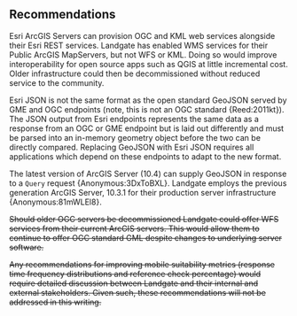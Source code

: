 ## Recommendations

Esri ArcGIS Servers can provision OGC and KML web services alongside their Esri REST services. Landgate has enabled WMS services for their Public ArcGIS MapServers, but not WFS or KML. Doing so would improve interoperability for open source apps such as QGIS at little incremental cost. Older infrastructure could then be decommissioned without reduced service to the community.

Esri JSON is not the same format as the open standard GeoJSON served by GME and OGC endpoints (note, this is not an OGC standard {Reed:2011kt}). The JSON output from Esri endpoints represents the same data as a response from an OGC or GME endpoint but is laid out differently and must be parsed into an in-memory geometry object before the two can be directly compared. Replacing GeoJSON with Esri JSON requires all applications which depend on these endpoints to adapt to the new format.

The latest version of ArcGIS Server (10.4) can supply GeoJSON in response to a `Query` request {Anonymous:3DxToBXL}. Landgate employs the previous generation ArcGIS Server, 10.3.1 for their production server infrastructure {Anonymous:81mWLEl8}.

~~Should older OGC servers be decommissioned Landgate could offer WFS services from their current ArcGIS servers. This would allow them to continue to offer OGC standard GML despite changes to underlying server software.~~

~~Any recommendations for improving mobile suitability metrics (response time frequency distributions and reference check percentage) would require detailed discussion between Landgate and their internal and external stakeholders. Given such, these recommendations will not be addressed in this writing.~~
